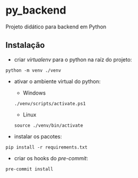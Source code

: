 # py_backend
Projeto didático para backend em Python

## Instalação
- criar *virtualenv* para o python na raíz do projeto:
```
python -m venv ./venv
```

- ativar o ambiente virtual do python:

  - Windows
  ```
  ./venv/scripts/activate.ps1
  ```
  - Linux
  ```
  source ./venv/bin/activate
  ```

- instalar os pacotes:
```
pip install -r requirements.txt
```

- criar os hooks do *pre-commit*:
```
pre-commit install
```
